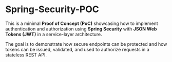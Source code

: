 # Spring-Security-POC

This is a minimal **Proof of Concept (PoC)** showcasing how to implement authentication and authorization using **Spring Security** with **JSON Web Tokens (JWT)** in a service-layer architecture.

The goal is to demonstrate how secure endpoints can be protected and how tokens can be issued, validated, and used to authorize requests in a stateless REST API.

